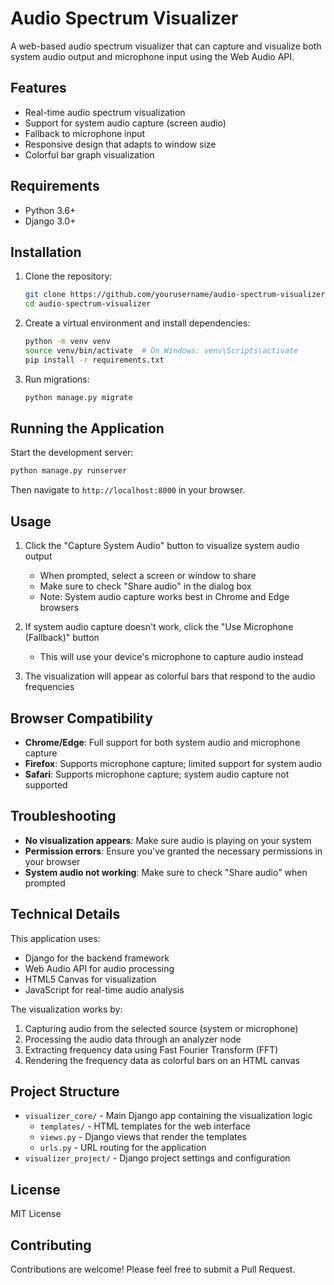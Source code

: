 # Audio Spectrum Visualizer

A web-based audio spectrum visualizer that can capture and visualize both system audio output and microphone input using the Web Audio API.

## Features

- Real-time audio spectrum visualization
- Support for system audio capture (screen audio)
- Fallback to microphone input
- Responsive design that adapts to window size
- Colorful bar graph visualization

## Requirements

- Python 3.6+
- Django 3.0+

## Installation

1. Clone the repository:
   ```bash
   git clone https://github.com/yourusername/audio-spectrum-visualizer.git
   cd audio-spectrum-visualizer
   ```

2. Create a virtual environment and install dependencies:
   ```bash
   python -m venv venv
   source venv/bin/activate  # On Windows: venv\Scripts\activate
   pip install -r requirements.txt
   ```

3. Run migrations:
   ```bash
   python manage.py migrate
   ```

## Running the Application

Start the development server:

   ```bash
   python manage.py runserver
   ```

Then navigate to `http://localhost:8000` in your browser.

## Usage

1. Click the "Capture System Audio" button to visualize system audio output
   - When prompted, select a screen or window to share
   - Make sure to check "Share audio" in the dialog box
   - Note: System audio capture works best in Chrome and Edge browsers

2. If system audio capture doesn't work, click the "Use Microphone (Fallback)" button
   - This will use your device's microphone to capture audio instead

3. The visualization will appear as colorful bars that respond to the audio frequencies

## Browser Compatibility

- **Chrome/Edge**: Full support for both system audio and microphone capture
- **Firefox**: Supports microphone capture; limited support for system audio
- **Safari**: Supports microphone capture; system audio capture not supported

## Troubleshooting

- **No visualization appears**: Make sure audio is playing on your system
- **Permission errors**: Ensure you've granted the necessary permissions in your browser
- **System audio not working**: Make sure to check "Share audio" when prompted

## Technical Details

This application uses:

- Django for the backend framework
- Web Audio API for audio processing
- HTML5 Canvas for visualization
- JavaScript for real-time audio analysis

The visualization works by:
1. Capturing audio from the selected source (system or microphone)
2. Processing the audio data through an analyzer node
3. Extracting frequency data using Fast Fourier Transform (FFT)
4. Rendering the frequency data as colorful bars on an HTML canvas

## Project Structure

- `visualizer_core/` - Main Django app containing the visualization logic
  - `templates/` - HTML templates for the web interface
  - `views.py` - Django views that render the templates
  - `urls.py` - URL routing for the application
- `visualizer_project/` - Django project settings and configuration

## License

MIT License

## Contributing

Contributions are welcome! Please feel free to submit a Pull Request.
